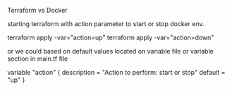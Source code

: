 Terraform vs Docker


starting terraform with action parameter to start or stop docker env.


terraform apply -var="action=up"
terraform apply -var="action=down"

or we could based on default values located on variable file or variable section in main.tf file

variable "action" {
  description = "Action to perform: start or stop"
  default     = "up"
}
